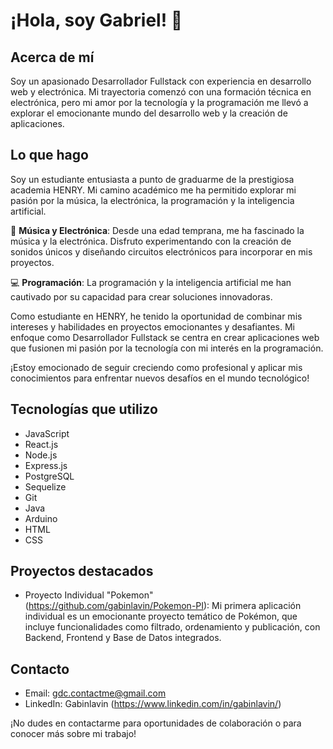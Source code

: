 # ¡Hola, soy Gabriel! 👋

## Acerca de mí
Soy un apasionado Desarrollador Fullstack con experiencia en desarrollo web y electrónica. Mi trayectoria comenzó con una formación técnica en electrónica, pero mi amor por la tecnología y la programación me llevó a explorar el emocionante mundo del desarrollo web y la creación de aplicaciones.

## Lo que hago

Soy un estudiante entusiasta a punto de graduarme de la prestigiosa academia HENRY. Mi camino académico me ha permitido explorar mi pasión por la música, la electrónica, la programación y la inteligencia artificial.

🎵 **Música y Electrónica**: Desde una edad temprana, me ha fascinado la música y la electrónica. Disfruto experimentando con la creación de sonidos únicos y diseñando circuitos electrónicos para incorporar en mis proyectos.

💻 **Programación**: La programación y la inteligencia artificial me han cautivado por su capacidad para crear soluciones innovadoras.

Como estudiante en HENRY, he tenido la oportunidad de combinar mis intereses y habilidades en proyectos emocionantes y desafiantes. Mi enfoque como Desarrollador Fullstack se centra en crear aplicaciones web que fusionen mi pasión por la tecnología con mi interés en la programación.

¡Estoy emocionado de seguir creciendo como profesional y aplicar mis conocimientos para enfrentar nuevos desafíos en el mundo tecnológico!

## Tecnologías que utilizo

- JavaScript
- React.js
- Node.js
- Express.js
- PostgreSQL
- Sequelize
- Git
- Java
- Arduino
- HTML
- CSS

## Proyectos destacados
- Proyecto Individual "Pokemon" (https://github.com/gabinlavin/Pokemon-PI): Mi primera aplicación individual es un emocionante proyecto temático de Pokémon, que incluye funcionalidades como filtrado, ordenamiento y publicación, con Backend, Frontend y Base de Datos integrados.

## Contacto
- Email: gdc.contactme@gmail.com
- LinkedIn: Gabinlavin (https://www.linkedin.com/in/gabinlavin/)

¡No dudes en contactarme para oportunidades de colaboración o para conocer más sobre mi trabajo!

